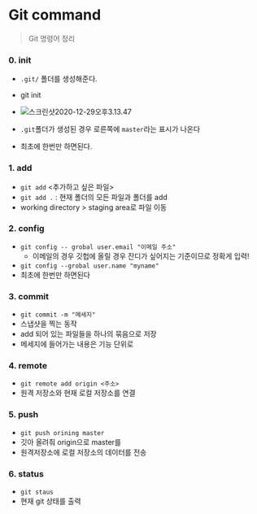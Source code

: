 # Git command

> Git 명령어 정리

### 0. init

- `.git/` 폴더를 생성해준다.
- git init
- ![스크린샷2020-12-29오후3.13.47](./gitcommand.assets/스크린샷2020-12-29오후3.13.47.png)
- `.git`폴더가 생성된 경우 로른쪽에 `master`라는 표시가 나온다

- 최초에 한번만 하면된다.

### 1. add

- `git add` <추가하고 싶은 파일>
- `git add .` : 현재 폴더의 모든 파일과 폴더를 add
- working directory > staging area로 파일 이동

### 2. config

- `git config -- grobal user.email "이메일 주소"`
  - 이메일의 경우 깃헙에 올릴 경우 잔디가 싶어지는 기준이므로 정확게 입력!
- `git config --grobal user.name "myname"`
- 최초에 한번만 하면된다

### 3. commit

- `git commit -m "메세지"`
- 스냅샷을 찍는 동작
- add 되어 있는 파일들을 하나의 묶음으로 저장
- 메세지에 들어가는 내용은 기능 단위로

### 4. remote

- `git remote add origin <주소>`
- 원격 저장소와 현재 로컬 저장소를 연결

### 5. push

- `git push orining master`
- 깃아 올려줘 origin으로 master를
- 원격저장소에 로컬 저장소의 데이터를 전송

### 6. status

- `git staus`
- 현재 git 상태를 출력



